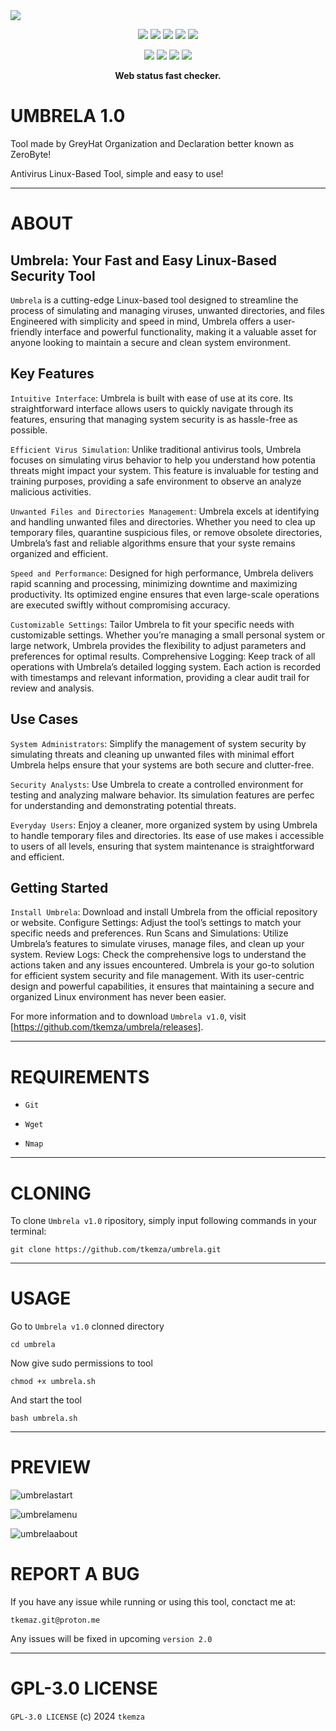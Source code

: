 <img src="pics/umbrella.png">

<p align="center">
  <img src="https://img.shields.io/badge/Version-1.0.0-green?style=for-the-badge">
  <img src="https://img.shields.io/github/license/tkemza/umbrela?style=for-the-badge">
  <img src="https://img.shields.io/github/stars/tkemza/umbrela?style=for-the-badge">
  <img src="https://img.shields.io/github/issues/tkemza/umbrela?color=red&style=for-the-badge">
  <img src="https://img.shields.io/github/forks/tkemza/umbrela?color=teal&style=for-the-badge">
</p>

<p align="center">
  <img src="https://img.shields.io/badge/Open%20Source-Yes-darkgreen?style=flat-square">
  <img src="https://img.shields.io/badge/Maintained%3F-Yes-lightblue?style=flat-square">
  <img src="https://img.shields.io/badge/Written%20In-Bash-darkcyan?style=flat-square">
  <img src="https://hits.seeyoufarm.com/api/count/incr/badge.svg?url=https%3A%2F%2Fgithub.com%2Ftkemza%2Fumbrela&title=Visitors&edge_flat=false"/></a>
</p>

<p align="center"><b>Web status fast checker.</b></p>


# UMBRELA 1.0

 Tool made by GreyHat Organization and Declaration better known as ZeroByte!

 Antivirus Linux-Based Tool, simple and easy to use! 

-----
# ABOUT 

## Umbrela: Your Fast and Easy Linux-Based Security Tool

 `Umbrela` is a cutting-edge Linux-based tool designed to streamline the process of simulating and managing viruses, unwanted directories, and files Engineered with simplicity and speed in mind, Umbrela offers a user-friendly interface and powerful functionality, making 
 it a valuable asset for anyone looking to maintain a secure and clean system environment.


## Key Features

 `Intuitive Interface`: Umbrela is built with ease of use at its core. Its straightforward interface allows users to quickly navigate through its features, ensuring that managing system security is as hassle-free as possible. 

 `Efficient Virus Simulation`: Unlike traditional antivirus tools, Umbrela focuses on simulating virus behavior to help you understand how potentia threats might impact your system. This feature is invaluable for testing and training purposes, providing a safe environment to observe an analyze malicious activities. 

 `Unwanted Files and Directories Management`: Umbrela excels at identifying and handling unwanted files and directories. Whether you need to clea up temporary files, quarantine suspicious files, or remove obsolete directories, Umbrela’s fast and reliable algorithms ensure that your syste remains organized and efficient. 

 `Speed and Performance`: Designed for high performance, Umbrela delivers rapid scanning and processing, minimizing downtime and maximizing   productivity. Its optimized engine ensures that even large-scale operations are executed swiftly without compromising accuracy. 

 `Customizable Settings`: Tailor Umbrela to fit your specific needs with customizable settings. Whether you’re managing a small personal system or  large network, Umbrela provides the flexibility to adjust parameters and preferences for optimal results. 
 Comprehensive Logging: Keep track of all operations with Umbrela’s detailed logging system. Each action is recorded with timestamps and relevant information, providing a clear audit trail for review and analysis. 


## Use Cases
 `System Administrators`: Simplify the management of system security by simulating threats and cleaning up unwanted files with minimal effort Umbrela helps ensure that your systems are both secure and clutter-free.

 `Security Analysts`: Use Umbrela to create a controlled environment for testing and analyzing malware behavior. Its simulation features are perfec for understanding and demonstrating potential threats.

 `Everyday Users`: Enjoy a cleaner, more organized system by using Umbrela to handle temporary files and directories. Its ease of use makes i accessible to users of all levels, ensuring that system maintenance is straightforward and efficient.

## Getting Started
 `Install Umbrela`: Download and install Umbrela from the official repository or website.
 Configure Settings: Adjust the tool’s settings to match your specific needs and preferences.
 Run Scans and Simulations: Utilize Umbrela’s features to simulate viruses, manage files, and clean up your system.
 Review Logs: Check the comprehensive logs to understand the actions taken and any issues encountered.
 Umbrela is your go-to solution for efficient system security and file management. With its user-centric design and powerful capabilities, it ensures that maintaining a secure and organized Linux environment has never been easier.

 For more information and to download `Umbrela v1.0`, visit [https://github.com/tkemza/umbrela/releases].

-----
# REQUIREMENTS

- `Git`

- `Wget`

- `Nmap`

-----
# CLONING

 To clone `Umbrela v1.0` ripository, simply input following commands in your terminal:

    git clone https://github.com/tkemza/umbrela.git

-----
# USAGE

 Go to `Umbrela v1.0` clonned directory

    cd umbrela

 Now give sudo permissions to tool

    chmod +x umbrela.sh

 And start the tool

    bash umbrela.sh

-----
# PREVIEW

![umbrelastart](pics/umbrelastart.png)

![umbrelamenu](pics/umbrelamenu.png)

![umbrelaabout](pics/umbrelaabout.png)

# REPORT A BUG

 If you have any issue while running or using this tool, conctact me at:

    tkemaz.git@proton.me

 Any issues will be fixed in upcoming `version 2.0`

-----
# GPL-3.0 LICENSE

`GPL-3.0 LICENSE` (c) 2024 `tkemza`
